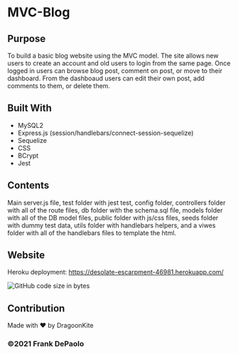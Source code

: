 # MVC-Blog

## Purpose
To build a basic blog website using the MVC model. The site allows new users to create an account and old users to login from the same page. Once logged in users can browse blog post, comment on post, or move to their dashboard. From the dashboaud users can edit their own post, add comments to them, or delete them.

## Built With
* MySQL2
* Express.js (session/handlebars/connect-session-sequelize)
* Sequelize
* CSS
* BCrypt
* Jest

## Contents
Main server.js file, test folder with jest test, config folder, controllers folder with all of the route files, db folder with the schema.sql file, models folder with all of the DB model files, public folder with js/css files, seeds folder with dummy test data, utils folder with handlebars helpers, and a viwes folder with all of the handlebars files to template the html.

## Website
Heroku deployment: https://desolate-escarpment-46981.herokuapp.com/

![GitHub code size in bytes](https://img.shields.io/github/languages/code-size/DragoonKite/mvc-blog)

## Contribution
Made with ❤️ by DragoonKite

### ©️2021 Frank DePaolo
